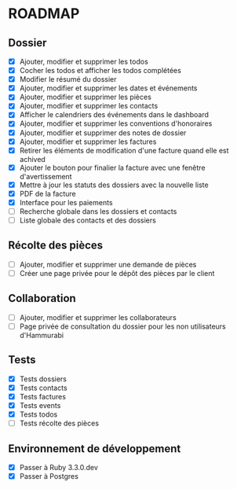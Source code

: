 # ROADMAP

## Dossier

- [X] Ajouter, modifier et supprimer les todos
- [X] Cocher les todos et afficher les todos complétées
- [X] Modifier le résumé du dossier
- [X] Ajouter, modifier et supprimer les dates et événements
- [X] Ajouter, modifier et supprimer les pièces
- [X] Ajouter, modifier et supprimer les contacts
- [X] Afficher le calendriers des événements dans le dashboard
- [X] Ajouter, modifier et supprimer les conventions d'honoraires
- [X] Ajouter, modifier et supprimer des notes de dossier
- [X] Ajouter, modifier et supprimer les factures
- [X] Retirer les éléments de modification d'une facture quand elle est achived
- [X] Ajouter le bouton pour finalier la facture avec une fenêtre d'avertissement
- [X] Mettre à jour les statuts des dossiers avec la nouvelle liste
- [X] PDF de la facture
- [X] Interface pour les paiements
- [ ] Recherche globale dans les dossiers et contacts
- [ ] Liste globale des contacts et des dossiers

## Récolte des pièces

- [ ] Ajouter, modifier et supprimer une demande de pièces
- [ ] Créer une page privée pour le dépôt des pièces par le client

## Collaboration

- [ ] Ajouter, modifier et supprimer les collaborateurs
- [ ] Page privée de consultation du dossier pour les non utilisateurs d'Hammurabi 

## Tests

- [X] Tests dossiers
- [X] Tests contacts
- [X] Tests factures
- [X] Tests events
- [X] Tests todos
- [ ] Tests récolte des pièces

## Environnement de développement

- [X] Passer à Ruby 3.3.0.dev
- [X] Passer à Postgres